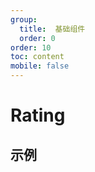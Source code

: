 ```yaml
---
group:
  title:  基础组件
  order: 0
order: 10
toc: content
mobile: false
---
```


# Rating



## 示例

<code src="./examples/Rating" compact background="#fff"></code>

